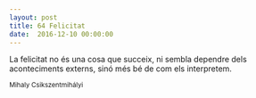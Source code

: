 ```yaml
---
layout: post
title: 64 Felicitat
date:  2016-12-10 00:00:00
---
```


La felicitat no és una cosa que succeix, ni sembla dependre dels aconteciments externs, sinó més bé de com els interpretem.


<small>Mihaly Csikszentmihályi</small>

